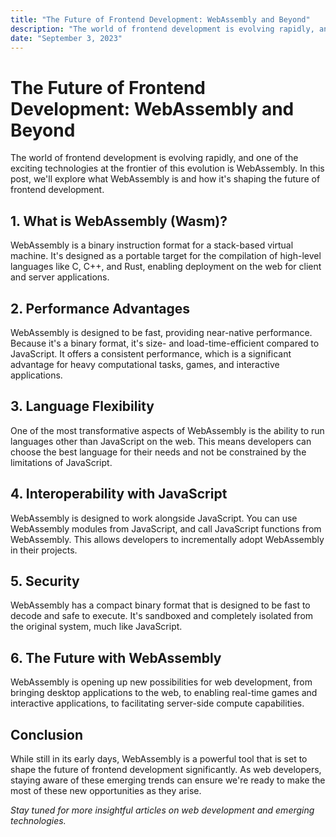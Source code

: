 ```yaml
---
title: "The Future of Frontend Development: WebAssembly and Beyond"
description: "The world of frontend development is evolving rapidly, and one of the exciting technologies at the frontier of this evolution is WebAssembly. In this post, we'll explore what WebAssembly is and how it's shaping the future of..."
date: "September 3, 2023"
---
```


# The Future of Frontend Development: WebAssembly and Beyond

The world of frontend development is evolving rapidly, and one of the exciting technologies at the frontier of this evolution is WebAssembly. In this post, we'll explore what WebAssembly is and how it's shaping the future of frontend development.

## **1. What is WebAssembly (Wasm)?**

WebAssembly is a binary instruction format for a stack-based virtual machine. It's designed as a portable target for the compilation of high-level languages like C, C++, and Rust, enabling deployment on the web for client and server applications.

## **2. Performance Advantages**

WebAssembly is designed to be fast, providing near-native performance. Because it's a binary format, it's size- and load-time-efficient compared to JavaScript. It offers a consistent performance, which is a significant advantage for heavy computational tasks, games, and interactive applications.

## **3. Language Flexibility**

One of the most transformative aspects of WebAssembly is the ability to run languages other than JavaScript on the web. This means developers can choose the best language for their needs and not be constrained by the limitations of JavaScript.

## **4. Interoperability with JavaScript**

WebAssembly is designed to work alongside JavaScript. You can use WebAssembly modules from JavaScript, and call JavaScript functions from WebAssembly. This allows developers to incrementally adopt WebAssembly in their projects.

## **5. Security**

WebAssembly has a compact binary format that is designed to be fast to decode and safe to execute. It's sandboxed and completely isolated from the original system, much like JavaScript.

## **6. The Future with WebAssembly**

WebAssembly is opening up new possibilities for web development, from bringing desktop applications to the web, to enabling real-time games and interactive applications, to facilitating server-side compute capabilities.

## **Conclusion**

While still in its early days, WebAssembly is a powerful tool that is set to shape the future of frontend development significantly. As web developers, staying aware of these emerging trends can ensure we're ready to make the most of these new opportunities as they arise.

_Stay tuned for more insightful articles on web development and emerging technologies._
